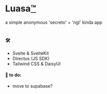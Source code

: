# Luasa[™](https://luasa.vercel.app)
a simple anonymous 'secreto' + 'ngl' kinda app
#
### 🛠️
- Svelte & SvelteKit
- Directus (JS SDK)
- Tailwind CSS & DaisyUI

#### 📜 to do:
- move to supabase?

